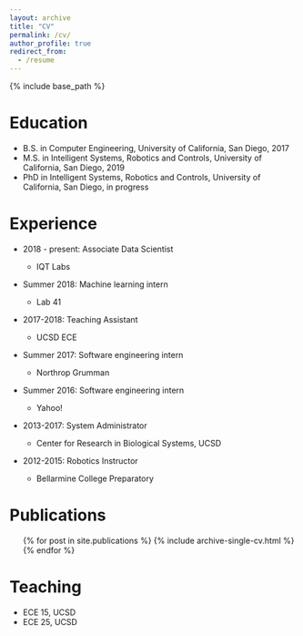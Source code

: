 ```yaml
---
layout: archive
title: "CV"
permalink: /cv/
author_profile: true
redirect_from:
  - /resume
---
```


{% include base_path %}


Education
======
* B.S. in Computer Engineering, University of California, San Diego, 2017
* M.S. in Intelligent Systems, Robotics and Controls, University of California, San Diego, 2019
* PhD in Intelligent Systems, Robotics and Controls, University of California, San Diego, in progress

Experience
======
* 2018 - present: Associate Data Scientist 
  * IQT Labs

* Summer 2018: Machine learning intern
  * Lab 41

* 2017-2018: Teaching Assistant
  * UCSD ECE 

* Summer 2017: Software engineering intern
  * Northrop Grumman

* Summer 2016: Software engineering intern 
  * Yahoo!

* 2013-2017: System Administrator
  * Center for Research in Biological Systems, UCSD

* 2012-2015: Robotics Instructor
  * Bellarmine College Preparatory

<!--
Skills
======
* Skill 1
* Skill 2
  * Sub-skill 2.1
  * Sub-skill 2.2
  * Sub-skill 2.3
* Skill 3
-->



Publications
======
  <ul>{% for post in site.publications %}
    {% include archive-single-cv.html %}
  {% endfor %}</ul>
  
<!--
Talks
======
  <ul>{% for post in site.talks %}
    {% include archive-single-talk-cv.html %}
  {% endfor %}</ul>
-->

Teaching
======
* ECE 15, UCSD
* ECE 25, UCSD
<!--
  <ul>{% for post in site.teaching %}
    {% include archive-single-cv.html %}
  {% endfor %}</ul>
--> 

<!--
Service and leadership
======
* Currently signed in to 43 different slack teams
-->
